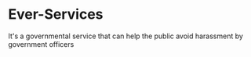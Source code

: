# Ever-Services
It's a governmental service that can help the public avoid harassment by government officers
